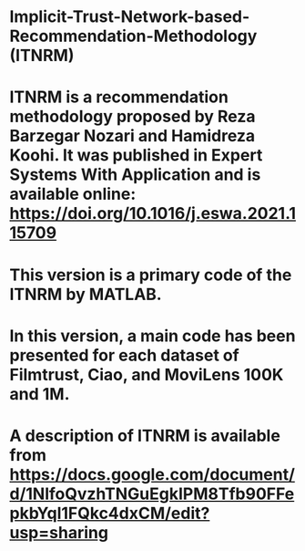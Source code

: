 # Implicit-Trust-Network-based-Recommendation-Methodology (ITNRM)

# ITNRM is a recommendation methodology proposed by Reza Barzegar Nozari and Hamidreza Koohi. It was published in Expert Systems With Application and is available online: https://doi.org/10.1016/j.eswa.2021.115709

# This version is a primary code of the ITNRM by MATLAB.

# In this version, a main code has been presented for each dataset of Filmtrust, Ciao, and MoviLens 100K and 1M.

# A description of ITNRM is available from https://docs.google.com/document/d/1NlfoQvzhTNGuEgkIPM8Tfb90FFepkbYql1FQkc4dxCM/edit?usp=sharing

